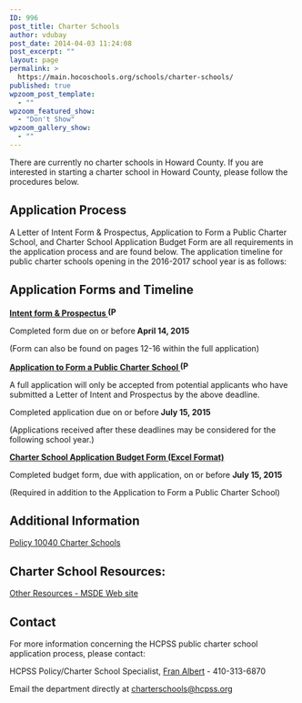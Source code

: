 ```yaml
---
ID: 996
post_title: Charter Schools
author: vdubay
post_date: 2014-04-03 11:24:08
post_excerpt: ""
layout: page
permalink: >
  https://main.hocoschools.org/schools/charter-schools/
published: true
wpzoom_post_template:
  - ""
wpzoom_featured_show:
  - "Don't Show"
wpzoom_gallery_show:
  - ""
---
```

<p>There are currently no charter schools in Howard County. If you are interested in starting a charter school in Howard County, please follow the procedures below.</p>

<h2>Application Process</h2>
<p>A Letter of Intent Form &amp; Prospectus, Application to Form a Public Charter School, and Charter School Application Budget Form are all requirements in the application process and are found below. The application timeline for public charter schools opening in the 2016-2017 school year is as follows:</p>

<h2>Application Forms and Timeline</h2>
<p><strong><a href="/f/schools/prospectus-intent.pdf">Intent form &amp; Prospectus <img alt="(PDF)" src="/f/images/bullet-pdf.gif" width="16" height="16" align="bottom" border="0" /></a></strong></p>

<p>Completed form due on or before<strong> April 14, 2015</strong></p>
<p>(Form can also be found on pages 12-16 within the full application)</p>

<p><strong><a href="/f/schools/charter-school-app1516.pdf">Application to Form a Public Charter School <img alt="(PDF)" src="/f/images/bullet-pdf.gif" width="16" height="16" align="bottom" border="0" /></a></strong></p>

<p>A full application will only be accepted from potential applicants who have submitted a Letter of Intent and Prospectus by the above deadline.</p>

<p>Completed application due on or before<strong> July 15, 2015</strong></p>

<p>(Applications received after these deadlines may be considered for the following school year.)</p>

<p><strong><a href="/f/schools/charter-budget-forms.xls">Charter School Application Budget Form (Excel Format) </a></strong></p>

<p>Completed budget form, due with application, on or before <strong>July 15, 2015</strong></p>

<p>(Required in addition to the Application to Form a Public Charter School)</p>

<h2>Additional Information</h2>
<p><a href="/f/board/policies/10040.pdf">Policy 10040 Charter Schools</a></p>

<h2>Charter School Resources:</h2>

<p><a href="http://www.marylandpublicschools.org/msde/programs/charter_schools" target="_blank">Other Resources - MSDE Web site</a></p>

<h2>Contact</h2>
<p>For more information concerning the HCPSS public charter school application process, please contact:</p>

<p>HCPSS Policy/Charter School Specialist, <a href="mailto:fran_albert@hcpss.org?Subject=Charter School Inquiry">Fran Albert</a> - 410-313-6870</p>

<p>Email the department directly at <a href="mailto:charterschools@hcpss.org?Subject=Charter School Inquiry"> charterschools@hcpss.org</a></p>